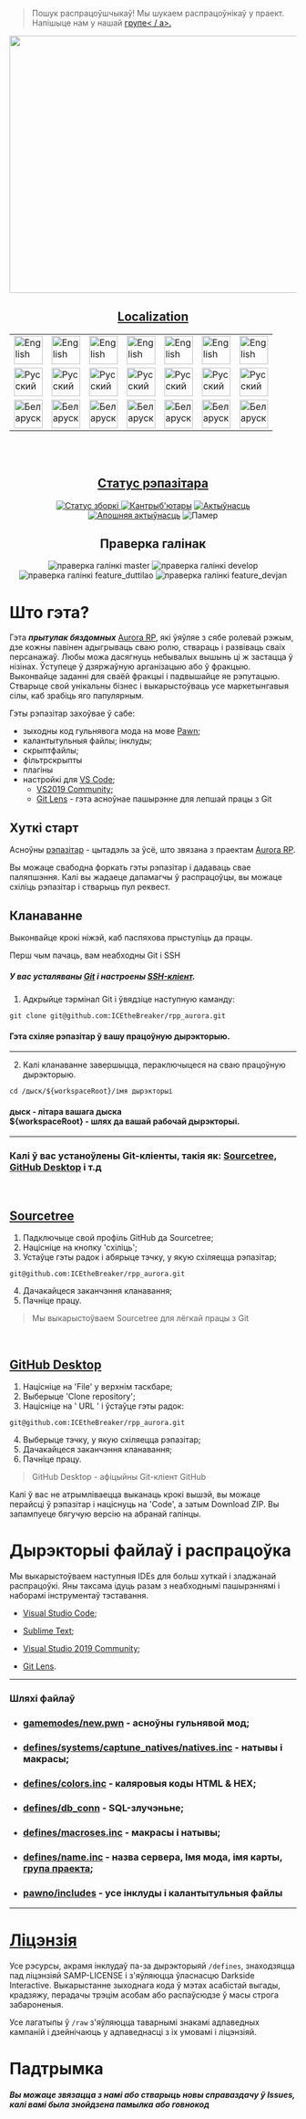 > Пошук распрацоўшчыкаў! Мы шукаем распрацоўнікаў у праект. Напішыце нам у нашай <a href="https://vk.com/rpp.aurora" > групе< / a>.

<p align="center">
   <img src="https://igroid.com.ua/uploads/posts/2014-09/pole-chudes.jpg"
        height="451"
        width="1024">
</p>
<h2 align="center">Localization</h2>
<table align="center">
    <tbody>
        <tr>
            <td><a href="https://github.com/ICEtheBreaker/rpp_aurora/blob/master/docs/README_eng.md">  
            <img src="https://cdn.icon-icons.com/icons2/3665/PNG/512/gb_flag_great_britain_england_union_jack_english_icon_228674.png" alt="English"
            height="50"
            width="50"></a></td>
	    <td><a href="https://github.com/ICEtheBreaker/rpp_aurora/blob/master/docs/README_eng.md">  
            <img src="https://cdn.icon-icons.com/icons2/3665/PNG/512/gb_flag_great_britain_england_union_jack_english_icon_228674.png" alt="English"
            height="50"
            width="50"></a></td>
	    <td><a href="https://github.com/ICEtheBreaker/rpp_aurora/blob/master/docs/README_eng.md">  
            <img src="https://cdn.icon-icons.com/icons2/3665/PNG/512/gb_flag_great_britain_england_union_jack_english_icon_228674.png" alt="English"
            height="50"
            width="50"></a></td>
	    <td><a href="https://github.com/ICEtheBreaker/rpp_aurora/blob/master/docs/README_eng.md">  
            <img src="https://cdn.icon-icons.com/icons2/3665/PNG/512/gb_flag_great_britain_england_union_jack_english_icon_228674.png" alt="English"
            height="50"
            width="50"></a></td>
	    <td><a href="https://github.com/ICEtheBreaker/rpp_aurora/blob/master/docs/README_eng.md">  
            <img src="https://cdn.icon-icons.com/icons2/3665/PNG/512/gb_flag_great_britain_england_union_jack_english_icon_228674.png" alt="English"
            height="50"
            width="50"></a></td>
	    <td><a href="https://github.com/ICEtheBreaker/rpp_aurora/blob/master/docs/README_eng.md">  
            <img src="https://cdn.icon-icons.com/icons2/3665/PNG/512/gb_flag_great_britain_england_union_jack_english_icon_228674.png" alt="English"
            height="50"
            width="50"></a></td>
	    <td><a href="https://github.com/ICEtheBreaker/rpp_aurora/blob/master/docs/README_eng.md">  
            <img src="https://cdn.icon-icons.com/icons2/3665/PNG/512/gb_flag_great_britain_england_union_jack_english_icon_228674.png" alt="English"
            height="50"
            width="50"></a></td>
        </tr>
        <tr>
            <td><a href="https://github.com/ICEtheBreaker/rpp_aurora/blob/master/README.md">
            <img src="https://cdn.icon-icons.com/icons2/83/PNG/512/russia_15804.png" alt="Русский"
            height="50"
            width="50"></a></td>
            <td><a href="https://github.com/ICEtheBreaker/rpp_aurora/blob/master/README.md">
            <img src="https://cdn.icon-icons.com/icons2/83/PNG/512/russia_15804.png" alt="Русский"
            height="50"
            width="50"></a></td>
            <td><a href="https://github.com/ICEtheBreaker/rpp_aurora/blob/master/README.md">
            <img src="https://cdn.icon-icons.com/icons2/83/PNG/512/russia_15804.png" alt="Русский"
            height="50"
            width="50"></a></td>
            <td><a href="https://github.com/ICEtheBreaker/rpp_aurora/blob/master/README.md">
            <img src="https://cdn.icon-icons.com/icons2/83/PNG/512/russia_15804.png" alt="Русский"
            height="50"
            width="50"></a></td>
            <td><a href="https://github.com/ICEtheBreaker/rpp_aurora/blob/master/README.md">
            <img src="https://cdn.icon-icons.com/icons2/83/PNG/512/russia_15804.png" alt="Русский"
            height="50"
            width="50"></a></td>
            <td><a href="https://github.com/ICEtheBreaker/rpp_aurora/blob/master/README.md">
            <img src="https://cdn.icon-icons.com/icons2/83/PNG/512/russia_15804.png" alt="Русский"
            height="50"
            width="50"></a></td>
            <td><a href="https://github.com/ICEtheBreaker/rpp_aurora/blob/master/README.md">
            <img src="https://cdn.icon-icons.com/icons2/83/PNG/512/russia_15804.png" alt="Русский"
            height="50"
            width="50"></a></td>
        </tr>
	<tr>
	   <td><a href="https://github.com/ICEtheBreaker/rpp_aurora/blob/master/docs/README_bel.md">
	   <img src="https://cdn.icon-icons.com/icons2/107/PNG/512/belarus_18247.png" alt="Беларуская мова"
	   height="50"
	   width="50"></a></td>
	   <td><a href="https://github.com/ICEtheBreaker/rpp_aurora/blob/master/docs/README_bel.md">
	   <img src="https://cdn.icon-icons.com/icons2/107/PNG/512/belarus_18247.png" alt="Беларуская мова"
	   height="50"
	   width="50"></a></td>
	   <td><a href="https://github.com/ICEtheBreaker/rpp_aurora/blob/master/docs/README_bel.md">
	   <img src="https://cdn.icon-icons.com/icons2/107/PNG/512/belarus_18247.png" alt="Беларуская мова"
	   height="50"
	   width="50"></a></td>
	   <td><a href="https://github.com/ICEtheBreaker/rpp_aurora/blob/master/docs/README_bel.md">
	   <img src="https://cdn.icon-icons.com/icons2/107/PNG/512/belarus_18247.png" alt="Беларуская мова"
	   height="50"
	   width="50"></a></td>
	   <td><a href="https://github.com/ICEtheBreaker/rpp_aurora/blob/master/docs/README_bel.md">
	   <img src="https://cdn.icon-icons.com/icons2/107/PNG/512/belarus_18247.png" alt="Беларуская мова"
	   height="50"
	   width="50"></a></td>
	   <td><a href="https://github.com/ICEtheBreaker/rpp_aurora/blob/master/docs/README_bel.md">
	   <img src="https://cdn.icon-icons.com/icons2/107/PNG/512/belarus_18247.png" alt="Беларуская мова"
	   height="50"
	   width="50"></a></td>
	   <td><a href="https://github.com/ICEtheBreaker/rpp_aurora/blob/master/docs/README_bel.md">
	   <img src="https://cdn.icon-icons.com/icons2/107/PNG/512/belarus_18247.png" alt="Беларуская мова"
	   height="50"
	   width="50"></a></td>
	</tr>
    </tbody>
</table></br></br>

<h2 align='center'>Статус рэпазітара</h2>
<p align="center">
        <img src="https://img.shields.io/github/actions/workflow/status/ICEtheBreaker/rpp_aurora/manual.yml?label=%D0%A1%D0%A2%D0%90%D0%A2%D0%A3%D0%A1%20%D0%97%D0%91%D0%9E%D0%A0%D0%9A%D0%86&style=for-the-badge" alt="Статус зборкi">
    <a href="https://github.com/ICEtheBreaker/CRMPProject-Main/graphs/contributors" alt="Кантрыб'ютары">
        <img src="https://img.shields.io/github/contributors/ICEtheBreaker/rpp_aurora?label=%20%D0%9A%D0%90%D0%9D%D0%A2%D0%A0%D0%AB%D0%91%27%D0%AE%D0%A2%D0%90%D0%A0%D0%AB&style=for-the-badge" alt="Кантрыб'ютары"></a>
    <a href="https://github.com/ICEtheBreaker/CRMPProject-Main/pulse" alt="Актыўнасць">
        <img src="https://img.shields.io/github/commit-activity/m/ICEtheBreaker/rpp_aurora?label=%D0%90%D0%BA%D1%82%D1%8B%D1%9E%D0%BD%D0%B0%D1%81%D1%86%D1%8C&style=for-the-badge" alt="Актыўнасць" ></a>
    <a href="https://github.com/ICEtheBreaker/CRMPProject-Main/graphs/commit-activity" alt="Апошняя актыўнасць">
        <img src="https://img.shields.io/github/last-commit/ICEtheBreaker/rpp_aurora?label=%D0%90%D0%BF%D0%BE%D1%88%D0%BD%D1%8F%D1%8F%20%D0%B0%D0%BA%D1%82%D1%8B%D1%9E%D0%BD%D0%B0%D1%81%D1%86%D1%8C&style=for-the-badge" alt="Апошняя актыўнасць" ></a>
        <img src="https://img.shields.io/github/repo-size/ICEtheBreaker/rpp_aurora?label=%D0%9F%D0%B0%D0%BC%D0%B5%D1%80&style=for-the-badge" alt="Памер">
    <!--<a href="https://vk.com/rpp.aurora" alt="Следить">
        <img src="https://img.shields.io/twitter/follow/rpp.aurora?&style=for-the-badge" alt="Следить за новостями"></a>--->
</p>
<h2 align="center">Праверка галінак</h2>
<p align="center">
    <img src="https://img.shields.io/github/checks-status/ICEtheBreaker/rpp_aurora/master?label=master&style=for-the-badge" alt="праверка галінкі master">
    <img src="https://img.shields.io/github/checks-status/ICEtheBreaker/rpp_aurora/develop?label=develop&style=for-the-badge" alt="праверка галінкі develop">
    <img src="https://img.shields.io/github/checks-status/ICEtheBreaker/rpp_aurora/feature_duttilao?label=feature_duttilao&style=for-the-badge" alt="праверка галінкі feature_duttilao">
    <img src="https://img.shields.io/github/checks-status/ICEtheBreaker/rpp_aurora/feature_devjan?label=feature_devjan&style=for-the-badge" alt="праверка галінкі feature_devjan">
</p>

# Што гэта?
Гэта ***прытулак бяздомных*** <a href="https://vk.com/rpp.aurora">Aurora RP</a>, які ўяўляе з сябе ролевай рэжым, дзе кожны павінен адыгрываць сваю ролю, ствараць і развіваць сваіх персанажаў. Любы можа дасягнуць небывалых вышынь ці ж застацца ў нізінах. Ўступеце ў дзяржаўную арганізацыю або ў фракцыю. Выконвайце заданні для сваёй фракцыі і падвышайце яе рэпутацыю. Стварыце свой унікальны бізнес і выкарыстоўваць усе маркетынгавыя сілы, каб зрабіць яго папулярным.

Гэты рэпазітар захоўвае ў сабе:
 - зыходны код гульнявога мода на мове <a href="https://ru.wikipedia.org/wiki/Pawn">Pawn</a>;
 - калантытульныя файлы;
  інклуды;
 - скрыптфайлы;
 - фільтрскрыпты
 - плагіны
 - настройкі для <a href="https://code.visualstudio.com"> VS Code</a>; 
   - <a href="https://learn.microsoft.com/en-us/visualstudio/releases/2019/release-notes">VS2019 Community</a>;
   - <a href="https://marketplace.visualstudio.com/items?itemName=eamodio.gitlens">Git Lens</a> - гэта асноўнае пашырэнне для лепшай працы з Git

## Хуткі старт

Асноўны <a href="https://github.com/ICEtheBreaker/rpp_aurora"> рэпазітар</a> - цытадэль за ўсё, што звязана з праектам <a href="https://vk.com/rpp.aurora"> Aurora RP</a>.

Вы можаце свабодна форкать гэты рэпазітар і дадаваць свае паляпшэння.
Калі вы жадаеце дапамагчы ў распрацоўцы, вы можаце схіліць рэпазітар і стварыць пул реквест.

## Кланаванне  
Выконвайце крокі ніжэй, каб паспяхова прыступіць да працы.
</br>

Перш чым пачаць, вам неабходны Git і SSH

##### У вас усталяваны <a href="https://git-scm.com/downloads">Git</a> i настроены <a href="https://docs.github.com/en/authentication/connecting-to-github-with-ssh">SSH-кліент</a>.

1. Адкрыйце тэрмінал Git і ўвядзіце наступную каманду:
```
git clone git@github.com:ICEtheBreaker/rpp_aurora.git
```

<h4>Гэта схіляе рэпазітар ў вашу працоўную дырэкторыю.</h4>

------------------------------------------------

2. Калі кланаванне завершыцца, пераключыцеся на сваю працоўную дырэкторыю.
```
cd /дыск/${workspaceRoot}/імя дырэкторыі
```
<h4>дыск - літара вашага дыска</br>
${workspaceRoot} - шлях да вашай рабочай дырэкторыі.</h4>

------------------------------------------------

### Калі ў вас устаноўлены Git-кліенты, такія як: <a href="https://sourcetreeapp.com">Sourcetree</a>, <a href="https://desktop.github.com">GitHub Desktop</a> i т.д
</br>
<h2><a href="https://sourcetreeapp.com">Sourcetree</a></h2>


1. Падключыце свой профіль GitHub да Sourcetree;
2. Націсніце на кнопку 'схіліць';
3. Устаўце гэты радок і абярыце тэчку, у якую схіляецца рэпазітар;
```
git@github.com:ICEtheBreaker/rpp_aurora.git
```
4. Дачакайцеся заканчэння кланавання;
5. Пачніце працу.

> Мы выкарыстоўваем Sourcetree для лёгкай працы з Git
</br>
<h2><a href="https://desktop.github.com">GitHub Desktop</a></h2>


1. Націсніце на 'File' у верхнім таскбаре;
2. Выберыце 'Clone repository';
3. Націсніце на ' URL ' і ўстаўце гэты радок:
```
git@github.com:ICEtheBreaker/rpp_aurora.git
```
4. Выберыце тэчку, у якую схіляецца рэпазітар;
5. Дачакайцеся заканчэння кланавання;
6. Пачніце працу.

> GitHub Desktop - 
афіцыйны Git-кліент GitHub

Калі ў вас не атрымліваецца выканаць крокі вышэй, вы можаце перайсці ў рэпазітар і націснуць на 'Code', а затым Download ZIP. Вы запампуеце бягучую версію на абранай галінцы.

# Дырэкторыі файлаў і распрацоўка
Мы выкарыстоўваем наступныя IDEs для больш хуткай і зладжанай распрацоўкі. Яны таксама ідуць разам з неабходнымі пашырэннямі і наборамі інструментаў тэставання.
- <a href="https://code.visualstudio.com">Visual Studio Code</a>; 
- <a href="https://www.sublimetext.com">Sublime Text</a>;
- <a href="https://learn.microsoft.com/en-us/visualstudio/releases/2019/release-notes">Visual Studio 2019 Community</a>;

- <a href="https://marketplace.visualstudio.com/items?itemName=eamodio.gitlens">Git Lens</a>.
------------------------------------------------
### Шляхі файлаў

   - <h3><a href="https://github.com/ICEtheBreaker/CRMPProject-Main/tree/develop/gamemodes/new.pwn">gamemodes/new.pwn</a> - асноўны гульнявой мод;</br></h3>
   - <h3><a href="https://github.com/ICEtheBreaker/CRMPProject-Main/tree/develop/defines/systems/capture_natives">defines/systems/captune_natives/natives.inc</a> - натывы і макрасы;</br></h3>
   - <h3><a href="https://github.com/ICEtheBreaker/CRMPProject-Main/tree/develop/defines/colors.inc">defines/colors.inc</a> - каляровыя коды HTML & HEX;</br></h3>
   - <h3><a href="https://github.com/ICEtheBreaker/CRMPProject-Main/tree/develop/defines/db_conn">defines/db_conn</a> - SQL-злучэньне;</br></h3>
   - <h3><a href="https://github.com/ICEtheBreaker/CRMPProject-Main/tree/develop/defines/macroses.inc">defines/macroses.inc</a> - макрасы i натывы;</br></h3>
   - <h3><a href="https://github.com/ICEtheBreaker/CRMPProject-Main/tree/develop/defines/name.inc">defines/name.inc</a> - назва сервера, Імя мода, імя карты, <a href="https://vk.com/rpp.aurora">група праекта</a>;</br></h3>
   - <h3><a href="https://github.com/ICEtheBreaker/CRMPProject-Main/tree/develop/pawno/includes">pawno/includes</a> - усе інклуды і калантытульныя файлы</br></h3>

------------------------------------------------

# <a href="https://github.com/ICEtheBreaker/rpp_aurora/blob/master/LICENSE.md">Ліцэнзія</a>
Усе рэсурсы, акрамя інклудаў па-за дырэкторыяй `/defines`, знаходзяцца пад ліцэнзіяй SAMP-LICENSE і з'яўляюцца ўласнасцю Darkside Interactive. Выкарыстанне зыходнага кода ў мэтах асабістай выгады, крадзяжу, перадачы трэцім асобам або распаўсюдзе ў масы строга забароненыя.

Усе лагатыпы ў `/raw` з'яўляюцца таварнымі знакамі адпаведных кампаній і дзейнічаюць у адпаведнасці з іх умовамі і ліцэнзіяй.
# Падтрымка

<h5>Вы можаце звязацца з намі або стварыць новы справаздачу ў Issues, калі вамі была знойдзена памылка або говнокод</h5>


